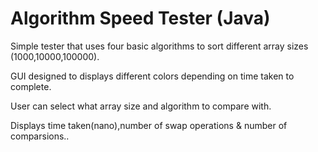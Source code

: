 # Algorithm Speed Tester (Java)

Simple tester that uses four basic algorithms to sort different array sizes (1000,10000,100000).

GUI designed to displays different colors depending on time taken to complete.

User can select what array size and algorithm to compare with.

Displays time taken(nano),number of swap operations & number of comparsions..
